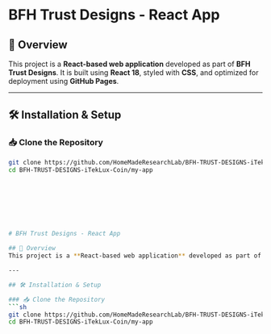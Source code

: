 # BFH Trust Designs - React App

## 📌 Overview
This project is a **React-based web application** developed as part of **BFH Trust Designs**. It is built using **React 18**, styled with **CSS**, and optimized for deployment using **GitHub Pages**.

---

## 🛠️ Installation & Setup

### 📥 Clone the Repository
```sh
git clone https://github.com/HomeMadeResearchLab/BFH-TRUST-DESIGNS-iTekLux-Coin.git
cd BFH-TRUST-DESIGNS-iTekLux-Coin/my-app








# BFH Trust Designs - React App

## 📌 Overview
This project is a **React-based web application** developed as part of **BFH Trust Designs**. It is built using **React 18**, styled with **CSS**, and optimized for deployment using **GitHub Pages**.

---

## 🛠️ Installation & Setup

### 📥 Clone the Repository
```sh
git clone https://github.com/HomeMadeResearchLab/BFH-TRUST-DESIGNS-iTekLux-Coin.git
cd BFH-TRUST-DESIGNS-iTekLux-Coin/my-app








